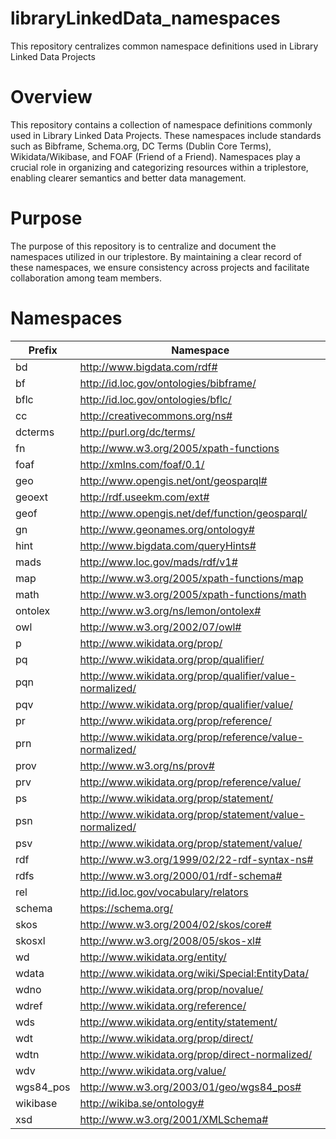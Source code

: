 # libraryLinkedData_namespaces
This repository centralizes common namespace definitions used in Library Linked Data Projects

# Overview
This repository contains a collection of namespace definitions commonly used in Library Linked Data Projects. These namespaces include standards such as Bibframe, Schema.org, DC Terms (Dublin Core Terms), Wikidata/Wikibase, and FOAF (Friend of a Friend). Namespaces play a crucial role in organizing and categorizing resources within a triplestore, enabling clearer semantics and better data management.

# Purpose
The purpose of this repository is to centralize and document the namespaces utilized in our triplestore. By maintaining a clear record of these namespaces, we ensure consistency across projects and facilitate collaboration among team members.

# Namespaces

| Prefix   | Namespace                                                 |
|----------|-----------------------------------------------------------|
| bd       | http://www.bigdata.com/rdf#                               |
| bf       | http://id.loc.gov/ontologies/bibframe/                    |
| bflc     | http://id.loc.gov/ontologies/bflc/                        |
| cc       | http://creativecommons.org/ns#                            |
| dcterms  | http://purl.org/dc/terms/                                |
| fn       | http://www.w3.org/2005/xpath-functions                    |
| foaf     | http://xmlns.com/foaf/0.1/                                |
| geo      | http://www.opengis.net/ont/geosparql#                     |
| geoext   | http://rdf.useekm.com/ext#                                |
| geof     | http://www.opengis.net/def/function/geosparql/            |
| gn       | http://www.geonames.org/ontology#                         |
| hint     | http://www.bigdata.com/queryHints#                        |
| mads     | http://www.loc.gov/mads/rdf/v1#                           |
| map      | http://www.w3.org/2005/xpath-functions/map                |
| math     | http://www.w3.org/2005/xpath-functions/math               |
| ontolex  | http://www.w3.org/ns/lemon/ontolex#                      |
| owl      | http://www.w3.org/2002/07/owl#                            |
| p        | http://www.wikidata.org/prop/                             |
| pq       | http://www.wikidata.org/prop/qualifier/                   |
| pqn      | http://www.wikidata.org/prop/qualifier/value-normalized/  |
| pqv      | http://www.wikidata.org/prop/qualifier/value/             |
| pr       | http://www.wikidata.org/prop/reference/                   |
| prn      | http://www.wikidata.org/prop/reference/value-normalized/  |
| prov     | http://www.w3.org/ns/prov#                                |
| prv      | http://www.wikidata.org/prop/reference/value/             |
| ps       | http://www.wikidata.org/prop/statement/                   |
| psn      | http://www.wikidata.org/prop/statement/value-normalized/  |
| psv      | http://www.wikidata.org/prop/statement/value/             |
| rdf      | http://www.w3.org/1999/02/22-rdf-syntax-ns#              |
| rdfs     | http://www.w3.org/2000/01/rdf-schema#                    |
| rel      | http://id.loc.gov/vocabulary/relators                     |
| schema   | https://schema.org/                                      |
| skos     | http://www.w3.org/2004/02/skos/core#                     |
| skosxl   | http://www.w3.org/2008/05/skos-xl#                       |
| wd       | http://www.wikidata.org/entity/                          |
| wdata    | http://www.wikidata.org/wiki/Special:EntityData/          |
| wdno     | http://www.wikidata.org/prop/novalue/                    |
| wdref    | http://www.wikidata.org/reference/                       |
| wds      | http://www.wikidata.org/entity/statement/                 |
| wdt      | http://www.wikidata.org/prop/direct/                     |
| wdtn     | http://www.wikidata.org/prop/direct-normalized/           |
| wdv      | http://www.wikidata.org/value/                           |
| wgs84_pos| http://www.w3.org/2003/01/geo/wgs84_pos#                 |
| wikibase | http://wikiba.se/ontology#                               |
| xsd      | http://www.w3.org/2001/XMLSchema#                        |
